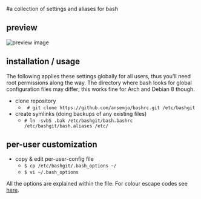 #a collection of settings and aliases for bash

## preview
![preview image](https://i.imgur.com/CAFiwm6.png "preview hosted on imgur")

## installation / usage
The following applies these settings globally for all users, thus you'll need root permissions along the way. The directory where bash looks for global configuration files may differ; this works fine for Arch and Debian 8 though.

+ clone repository
  * ` # git clone https://github.com/ansemjo/bashrc.git /etc/bashgit`
+ create symlinks (doing backups of any existing files)
  * `# ln -svbS .bak /etc/bashgit/bash.bashrc /etc/bashgit/bash.aliases /etc/`
  
## per-user customization
+ copy & edit per-user-config file
  * `$ cp /etc/bashgit/.bash_options ~/`
  * `$ vi ~/.bash_options`
  
All the options are explained within the file. For colour escape codes see [here](http://misc.flogisoft.com/bash/tip_colors_and_formatting).
